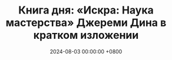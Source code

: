 ---
title: "Книга дня: «Искра: Наука мастерства» Джереми Дина в кратком изложении"
description: >-
  ⚡ «Искра» — книга Джереми Дина, раскрывающая научные принципы, лежащие в основе мастерства и выдающихся достижений. Раскройте потенциал с книгой "Искра" Джереми Дина! Практичные советы по психологии, саморазвитию и мотивации, чтобы достигать мастерства.
date: 2024-08-03 00:00:00 +0800
categories: [Мышление, Конспекты-книг]
tags:
  [
    искра,
    джереми-дин,
    психология,
    саморазвитие,
    мотивация,
    успех,
    мастерство,
    личностный-рост,
    продуктивность,
    мышление,
    навыки,
    вдохновение,
    цели,
    нейробиология,
    практика
  ]
image: 
alt: Обложка книги Искра Джереми Дин
fallback:
  - 
  - 
---